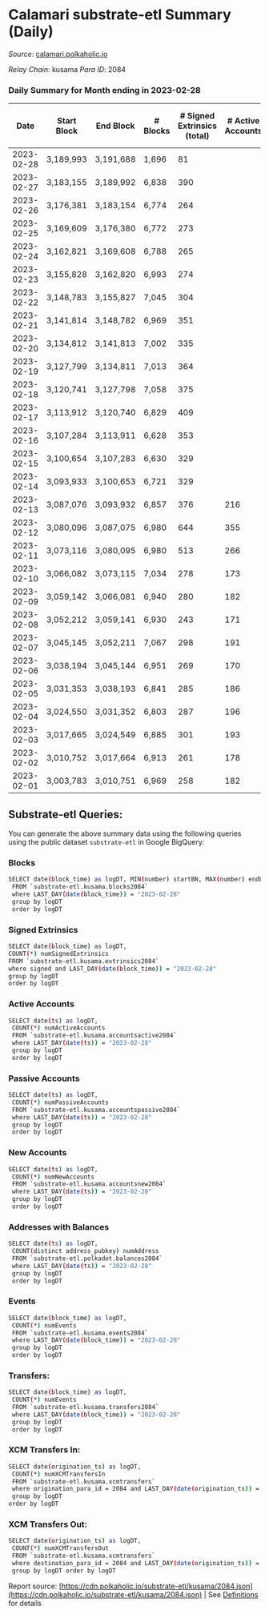 # Calamari substrate-etl Summary (Daily)

_Source_: [calamari.polkaholic.io](https://calamari.polkaholic.io)

*Relay Chain*: kusama
*Para ID*: 2084



### Daily Summary for Month ending in 2023-02-28


| Date | Start Block | End Block | # Blocks | # Signed Extrinsics (total) | # Active Accounts | # Passive | # New | # Addresses with Balances | # Events | # Transfers | # XCM Transfers In | # XCM Transfers Out | Issues | 
| ---- | ----------- | --------- | -------- | --------------------------- | ----------------- | --------- | ----- | ------------------------- | -------- | ----------- | ------------------ | ------------------- | ------ |
| 2023-02-28 | 3,189,993 | 3,191,688 | 1,696 | 81 |  |  |  |  | 12,276 | 34 ($2,531.13) |   |   |  |
| 2023-02-27 | 3,183,155 | 3,189,992 | 6,838 | 390 |  |  |  |  | 48,055 | 141 ($19,021.30) | 5 ($880.66) | 11 ($231.15) |  |
| 2023-02-26 | 3,176,381 | 3,183,154 | 6,774 | 264 |  |  |  |  | 42,825 | 48 ($33,170.14) |   | 4 ($0.64) |  |
| 2023-02-25 | 3,169,609 | 3,176,380 | 6,772 | 273 |  |  |  |  | 48,076 | 64 ($32,081.39) |   | 1 ($0.21) |  |
| 2023-02-24 | 3,162,821 | 3,169,608 | 6,788 | 265 |  |  |  |  | 48,423 | 53 ($15,036.97) | 4 ($158.39) | 1 ($57.28) |  |
| 2023-02-23 | 3,155,828 | 3,162,820 | 6,993 | 274 |  |  |  |  | 49,712 | 58 ($26,744.99) |   | 3 ($234.72) |  |
| 2023-02-22 | 3,148,783 | 3,155,827 | 7,045 | 304 |  |  |  |  | 49,978 | 74 ($29,438.07) |   | 8 ($731.97) |  |
| 2023-02-21 | 3,141,814 | 3,148,782 | 6,969 | 351 |  |  |  |  | 43,769 | 86 ($41,564.27) | 6 ($643.51) |   |  |
| 2023-02-20 | 3,134,812 | 3,141,813 | 7,002 | 335 |  |  |  |  | 50,585 | 92 ($35,596.51) | 1 ($23.91) | 6 ($496.70) |  |
| 2023-02-19 | 3,127,799 | 3,134,811 | 7,013 | 364 |  |  |  |  | 50,749 | 115 ($41,864.49) | 4 ($388.07) | 2 ($0.38) |  |
| 2023-02-18 | 3,120,741 | 3,127,798 | 7,058 | 375 |  |  |  |  | 50,860 | 166 ($65,305.00) | 4 ($655.05) | 13 ($1,714.71) |  |
| 2023-02-17 | 3,113,912 | 3,120,740 | 6,829 | 409 |  |  |  |  | 49,046 | 136 ($177,350.65) | 2 ($489.92) | 11 ($1,534.87) |  |
| 2023-02-16 | 3,107,284 | 3,113,911 | 6,628 | 353 |  |  |  |  | 47,363 | 133 ($126,308.22) | 8 ($937.49) | 6 ($553.46) |  |
| 2023-02-15 | 3,100,654 | 3,107,283 | 6,630 | 329 |  |  |  |  | 40,928 | 102 ($58,620.51) | 2 ($220.78) | 8 ($747.87) |  |
| 2023-02-14 | 3,093,933 | 3,100,653 | 6,721 | 329 |  |  |  |  | 48,057 | 101 ($58,905.84) |   | 5 ($217.58) |  |
| 2023-02-13 | 3,087,076 | 3,093,932 | 6,857 | 376 | 216 |  | 13 | 35,322 | 49,911 | 114 ($68,893.07) | 2 ($173.44) | 12 ($1,063.98) |  |
| 2023-02-12 | 3,080,096 | 3,087,075 | 6,980 | 644 | 355 |  | 24 | 35,317 | 52,885 | 259 ($178,753.94) | 15 ($2,285.06) | 12 ($1,087.72) |  |
| 2023-02-11 | 3,073,116 | 3,080,095 | 6,980 | 513 | 266 |  | 26 | 35,294 | 52,115 | 206 ($72,389.87) | 22 ($2,100.02) | 1 ($0.16) |  |
| 2023-02-10 | 3,066,082 | 3,073,115 | 7,034 | 278 | 173 |  | 12 | 35,268 | 50,287 | 61 ($25,481.66) | 5 ($430.42) | 1 ($0.15) |  |
| 2023-02-09 | 3,059,142 | 3,066,081 | 6,940 | 280 | 182 |  | 9 | 35,256 | 42,904 | 63 ($29,935.97) | 8 ($717.02) | 3 ($755.98) |  |
| 2023-02-08 | 3,052,212 | 3,059,141 | 6,930 | 243 | 171 |  | 10 | 35,247 | 49,582 | 71 ($9,342.14) | 2 ($52.55) | 2 ($107.88) |  |
| 2023-02-07 | 3,045,145 | 3,052,211 | 7,067 | 298 | 191 |  | 10 | 35,239 | 50,474 | 58 ($19,755.76) | 1 ($25.36) | 12 ($227.63) |  |
| 2023-02-06 | 3,038,194 | 3,045,144 | 6,951 | 269 | 170 |  | 3 | 35,230 | 49,367 | 60 ($6,301.06) | 2 ($82.09) |   |  |
| 2023-02-05 | 3,031,353 | 3,038,193 | 6,841 | 285 | 186 |  | 7 | 35,227 | 48,586 | 58 ($4,682.40) | 4 ($100.43) | 2 ($0.20) |  |
| 2023-02-04 | 3,024,550 | 3,031,352 | 6,803 | 287 | 196 |  | 12 | 35,220 | 48,923 | 72 ($11,877.99) | 3 ($35.25) | 5 ($180.53) |  |
| 2023-02-03 | 3,017,665 | 3,024,549 | 6,885 | 301 | 193 |  | 13 | 35,210 | 42,788 | 76 ($13,939.66) |   | 1 ($0.15) |  |
| 2023-02-02 | 3,010,752 | 3,017,664 | 6,913 | 261 | 178 |  | 17 | 35,198 | 49,187 | 65 ($27,007.59) |   | 4 ($298.14) |  |
| 2023-02-01 | 3,003,783 | 3,010,751 | 6,969 | 258 | 182 |  | 7 | 35,182 | 50,051 | 66 ($20,389.35) | 3 ($73.63) |   |  |

## Substrate-etl Queries:
You can generate the above summary data using the following queries using the public dataset `substrate-etl` in Google BigQuery:

### Blocks
```bash
SELECT date(block_time) as logDT, MIN(number) startBN, MAX(number) endBN, COUNT(*) numBlocks 
 FROM `substrate-etl.kusama.blocks2084`  
 where LAST_DAY(date(block_time)) = "2023-02-28" 
 group by logDT 
 order by logDT
```

### Signed Extrinsics
```bash
SELECT date(block_time) as logDT, 
COUNT(*) numSignedExtrinsics 
FROM `substrate-etl.kusama.extrinsics2084`  
where signed and LAST_DAY(date(block_time)) = "2023-02-28" 
group by logDT 
order by logDT
```

### Active Accounts
```bash
SELECT date(ts) as logDT, 
 COUNT(*) numActiveAccounts 
 FROM `substrate-etl.kusama.accountsactive2084` 
 where LAST_DAY(date(ts)) = "2023-02-28" 
 group by logDT 
 order by logDT
```

### Passive Accounts
```bash
SELECT date(ts) as logDT, 
 COUNT(*) numPassiveAccounts 
 FROM `substrate-etl.kusama.accountspassive2084` 
 where LAST_DAY(date(ts)) = "2023-02-28" 
 group by logDT 
 order by logDT
```

### New Accounts
```bash
SELECT date(ts) as logDT, 
 COUNT(*) numNewAccounts 
 FROM `substrate-etl.kusama.accountsnew2084` 
 where LAST_DAY(date(ts)) = "2023-02-28" 
 group by logDT
 order by logDT
```

### Addresses with Balances
```bash
SELECT date(ts) as logDT,
 COUNT(distinct address_pubkey) numAddress 
 FROM `substrate-etl.polkadot.balances2084` 
 where LAST_DAY(date(ts)) = "2023-02-28" 
 group by logDT 
 order by logDT
```

### Events
```bash
SELECT date(block_time) as logDT, 
 COUNT(*) numEvents 
 FROM `substrate-etl.kusama.events2084` 
 where LAST_DAY(date(block_time)) = "2023-02-28" 
 group by logDT 
 order by logDT
```

### Transfers:
```bash
SELECT date(block_time) as logDT, 
 COUNT(*) numEvents 
 FROM `substrate-etl.kusama.transfers2084` 
 where LAST_DAY(date(block_time)) = "2023-02-28" 
 group by logDT 
 order by logDT
```

### XCM Transfers In:
```bash
SELECT date(origination_ts) as logDT, 
 COUNT(*) numXCMTransfersIn 
 FROM `substrate-etl.kusama.xcmtransfers` 
 where origination_para_id = 2084 and LAST_DAY(date(origination_ts)) = "2023-02-28" 
 group by logDT 
order by logDT
```

### XCM Transfers Out:
```bash
SELECT date(origination_ts) as logDT, 
 COUNT(*) numXCMTransfersOut 
 FROM `substrate-etl.kusama.xcmtransfers` 
 where destination_para_id = 2084 and LAST_DAY(date(origination_ts)) = "2023-02-28" 
 group by logDT order by logDT
```


Report source: [https://cdn.polkaholic.io/substrate-etl/kusama/2084.json](https://cdn.polkaholic.io/substrate-etl/kusama/2084.json) | See [Definitions](/DEFINITIONS.md) for details
